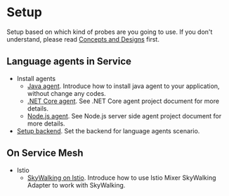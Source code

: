 # Setup
Setup based on which kind of probes are you going to use. If you don't understand, please read [Concepts and Designs](../concepts-and-designs/README.md) first.

## Language agents in Service 
  - Install agents
    - [Java agent](service-agent/java-agent/README.md). Introduce how to install java agent to your application, without change any codes.
    - [.NET Core agent](https://github.com/OpenSkywalking/skywalking-netcore). See .NET Core agent project document for more details.
    - [Node.js agent](https://github.com/OpenSkywalking/skywalking-nodejs). See Node.js server side agent project document for more details.
  - [Setup backend](service-agent/backend-setup.md). Set the backend for language agents scenario.
  
## On Service Mesh
  - Istio
    - [SkyWalking on Istio](istio/README.md). Introduce how to use Istio Mixer SkyWalking Adapter to work with SkyWalking.